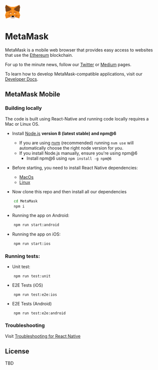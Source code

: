 ![MetaMask logo](logo.png?raw=true)
# MetaMask 
MetaMask is a mobile web browser that provides easy access to websites that use the [Ethereum](https://ethereum.org/) blockchain.

For up to the minute news, follow our [Twitter](https://twitter.com/metamask_io) or [Medium](https://medium.com/metamask) pages.

To learn how to develop MetaMask-compatible applications, visit our [Developer Docs](https://metamask.github.io/metamask-docs/).

## MetaMask Mobile 

### Building locally 
The code is built using React-Native and running code locally requires a Mac or Linux OS.

- Install [Node.js](https://nodejs.org) **version 8 (latest stable) and npm@6**
    - If you are using [nvm](https://github.com/creationix/nvm#installation) (recommended) running `nvm use` will automatically choose the right node version for you.
    - If you install Node.js manually, ensure you're using npm@6
        - Install npm@6 using `npm install -g npm@6`

- Before starting, you need to install React Native dependencies:
    - [MacOs](https://facebook.github.io/react-native/docs/getting-started.html#installing-dependencies-1) 
    - [Linux](https://facebook.github.io/react-native/docs/getting-started.html#installing-dependencies-2)
 -  Now clone this repo and then install all our dependencies

```bash
	cd MetaMask
	npm i
```

- Running the app on Android: 

```bash
	npm run start:android
```

- Running the app on iOS:

```bash
	npm run start:ios
```

### Running tests:
 - Unit test: 
```
	npm run test:unit
``` 
 - E2E Tests (iOS)
```
	npm run test:e2e:ios
``` 
 - E2E Tests (Android)
```
	npm run test:e2e:android
``` 

    
### Troubleshooting 

Visit [Troubleshooting for React Native](https://facebook.github.io/react-native/docs/troubleshooting#content)
    
## License

TBD
